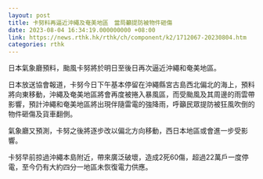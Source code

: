 ```yaml
---
layout: post
title: 卡努料再逼近沖繩及奄美地區　當局籲提防被物件砸傷
date: 2023-08-04 16:34:19.000000000 +08:00
link: https://news.rthk.hk/rthk/ch/component/k2/1712067-20230804.htm
categories: rthk
---
```


日本氣象廳預料，颱風卡努將於明日至後日再次逼近沖繩和奄美地區。

日本放送協會報道，卡努今日下午基本停留在沖繩縣宮古島西北偏北的海上，預料將向東移動，沖繩及奄美地區將會再度被捲入暴風區，而受颱風及其周邊的雨雲帶影響，預計沖繩和奄美地區將出現伴隨雷電的強降雨，呼籲民眾提防被狂風吹倒的物件砸傷及貨車翻側。

氣象廳又預測，卡努之後將逐步改以偏北方向移動，西日本地區或會進一步受影響。

卡努早前掠過沖繩本島附近，帶來廣泛破壞，造成2死60傷，超過22萬戶一度停電，至今仍有大約四分一地區未恢復電力供應。
